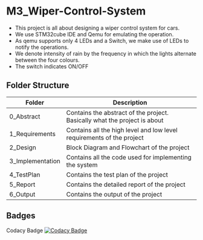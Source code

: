 # M3_Wiper-Control-System

- This project is all about designing a wiper control system for cars.
- We use STM32cube IDE and Qemu for emulating the operation.
- As qemu supports only 4 LEDs and a Switch, we make use of LEDs to notify the operations.
- We denote intensity of rain by the frequency in which the lights alternate between the four colours.
- The switch indicates ON/OFF

## Folder Structure

| Folder | Description |
| ----- | ----------- |
| 0_Abstract | Contains the abstract of the project. Basically what the project is about |
| 1_Requirements | Contains all the high level and low level requirements of the project	 |
| 2_Design | Block Diagram and Flowchart of the project	 |
| 3_Implementation	 | Contains all the code used for implementing the system |
| 4_TestPlan | Contains the test plan of the project	 |
| 5_Report | Contains the detailed report of the project	 |
| 6_Output | Contains the output of the project	 |

## Badges
Codacy Badge [![Codacy Badge](https://app.codacy.com/project/badge/Grade/e6d2f1d5a6ba4cba852647ee0ad3052a)](https://www.codacy.com/gh/Akansha-nageshwar/M3_Wiper-Control-System/dashboard?utm_source=github.com&amp;utm_medium=referral&amp;utm_content=Akansha-nageshwar/M3_Wiper-Control-System&amp;utm_campaign=Badge_Grade)
